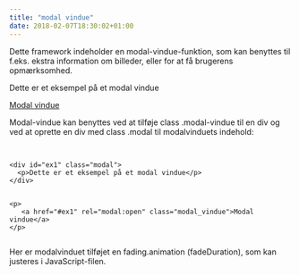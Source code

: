 ```yaml
---
title: "modal vindue"
date: 2018-02-07T18:30:02+01:00
---
```


Dette framework indeholder en modal-vindue-funktion, som kan benyttes til f.eks. ekstra information om billeder, eller for at få brugerens opmærksomhed. 

<!-- Indhold til modal vindue -->
<div id="ex1" class="modal">
  <p>Dette er et eksempel på et modal vindue</p>

</div>

<!-- Link til at åbne modal vindue -->
<p><a href="#ex1" rel="modal:open" class="modal_vindue">Modal vindue</a></p>

Modal-vindue kan benyttes ved at tilføje class .modal-vindue til en div og ved at oprette en div med class .modal til modalvinduets indehold: 

<pre>
    <code>
<!-- Indhold til modal vindue -->
&lt;div id="ex1" class="modal"&gt;
  &lt;p&gt;Dette er et eksempel på et modal vindue&lt;/p&gt;
&lt;/div&gt;

<!-- Link til at åbne modal vindue -->
&lt;p&gt;
   &lt;a href="#ex1" rel="modal:open" class="modal_vindue"&gt;Modal vindue&lt;/a&gt;
&lt;/p&gt;
    </code>
</pre>

Her er modalvinduet tilføjet en fading.animation (fadeDuration), som kan justeres i JavaScript-filen. 
